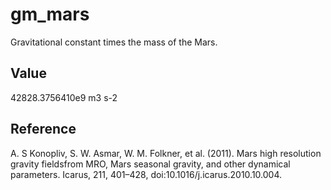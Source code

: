 # gm_mars
 
Gravitational constant times the mass of the Mars.

## Value

42828.3756410e9 m3 s-2

## Reference

A. S Konopliv, S. W. Asmar, W. M. Folkner, et al. (2011). Mars high resolution gravity fieldsfrom MRO, Mars seasonal gravity, and other dynamical parameters. Icarus, 211, 401–428, doi:10.1016/j.icarus.2010.10.004.
